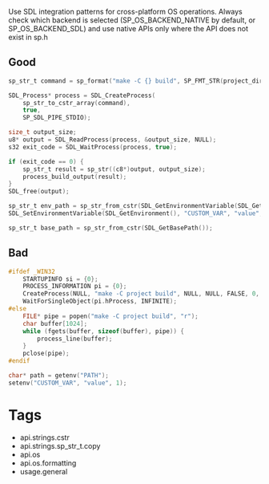 Use SDL integration patterns for cross-platform OS operations. Always check which backend is selected (SP_OS_BACKEND_NATIVE by default, or SP_OS_BACKEND_SDL) and use native APIs only where the API does not exist in sp.h

## Good
```c
sp_str_t command = sp_format("make -C {} build", SP_FMT_STR(project_dir));

SDL_Process* process = SDL_CreateProcess(
    sp_str_to_cstr_array(command),
    true,
    SP_SDL_PIPE_STDIO);

size_t output_size;
u8* output = SDL_ReadProcess(process, &output_size, NULL);
s32 exit_code = SDL_WaitProcess(process, true);

if (exit_code == 0) {
    sp_str_t result = sp_str((c8*)output, output_size);
    process_build_output(result);
}
SDL_free(output);

sp_str_t env_path = sp_str_from_cstr(SDL_GetEnvironmentVariable(SDL_GetEnvironment(), "PATH"));
SDL_SetEnvironmentVariable(SDL_GetEnvironment(), "CUSTOM_VAR", "value", true);

sp_str_t base_path = sp_str_from_cstr(SDL_GetBasePath());
```

## Bad
```c
#ifdef _WIN32
    STARTUPINFO si = {0};
    PROCESS_INFORMATION pi = {0};
    CreateProcess(NULL, "make -C project build", NULL, NULL, FALSE, 0, NULL, NULL, &si, &pi);
    WaitForSingleObject(pi.hProcess, INFINITE);
#else
    FILE* pipe = popen("make -C project build", "r");
    char buffer[1024];
    while (fgets(buffer, sizeof(buffer), pipe)) {
        process_line(buffer);
    }
    pclose(pipe);
#endif

char* path = getenv("PATH");
setenv("CUSTOM_VAR", "value", 1);
```

# Tags
- api.strings.cstr
- api.strings.sp_str_t.copy
- api.os
- api.os.formatting
- usage.general
